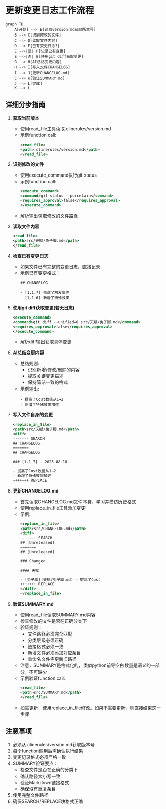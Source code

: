 # 更新变更日志工作流程

```mermaid
graph TD
    A[开始] --> B[读取version.md获取版本号]
    B --> C[识别修改的文件]
    C --> D[读取文件内容]
    D --> E{已有变更日志?}
    E -->|是| F[记录已有变更]
    E -->|否| G[使用git diff获取变更]
    G --> H[AI总结变更内容]
    H --> I[写入文件CHANGELOG]
    I --> J[更新CHANGELOG.md]
    C --> K[验证SUMMARY.md]
    J --> L[完成]
    K --> L
```

## 详细分步指南

1. **获取当前版本**
   - 使用read_file工具读取.clinerules/version.md
   - 示例function call:
     ```xml
     <read_file>
     <path>.clinerules/version.md</path>
     </read_file>
     ```

2. **识别修改的文件**
   - 使用execute_command执行git status
   - 示例function call:
     ```xml
     <execute_command>
     <command>git status --porcelain</command>
     <requires_approval>false</requires_approval>
     </execute_command>
     ```
   - 解析输出获取修改的文件路径

3. **读取文件内容**
   ```xml
   <read_file>
   <path>src/天赋/兔子脚.md</path>
   </read_file>
   ```

4. **检查已有变更日志**
   - 如果文件已有完整的变更日志，直接记录
   - 示例已有变更格式：
     ```
     ## CHANGELOG
     
     - [1.1.7] 修改了触发条件
     - [1.1.6] 新增了特殊效果
     ```

5. **使用git diff获取变更(若无日志)**
   ```xml
   <execute_command>
   <command>git diff --unified=0 src/天赋/兔子脚.md</command>
   <requires_approval>false</requires_approval>
   </execute_command>
   ```
   - 解析diff输出获取具体变更

6. **AI总结变更内容**
   - 总结规则:
     - 识别新增/修改/删除的内容
     - 提取关键变更描述
     - 保持简洁一致的格式
   - 示例输出:
     ```
     - 提高了Cost数值从1→2
     - 新增了特殊效果描述
     ```

7. **写入文件自身的变更**
   ```xml
   <replace_in_file>
   <path>src/天赋/兔子脚.md</path>
   <diff>
   ------- SEARCH
   ## CHANGELOG
   =======
   ## CHANGELOG

   ### [1.1.7] - 2025-08-18

   - 提高了Cost数值从1→2
   - 新增了特殊效果描述
   +++++++ REPLACE

8. **更新CHANGELOG.md**
   - 首先读取CHANGELOG.md文件本身，学习并模仿历史格式
   - 使用replace_in_file工具添加变更
   - 示例:
     ```xml
     <replace_in_file>
     <path>src/CHANGELOG.md</path>
     <diff>
     ------- SEARCH
     ## [Unreleased]
     =======
     ## [Unreleased]

     ### Changed

     #### 天赋

     - [兔子脚](天赋/兔子脚.md) - 提高了Cost
     +++++++ REPLACE
     </diff>
     </replace_in_file>
     ```

9. **验证SUMMARY.md**
   - 使用read_file读取SUMMARY.md内容
   - 检查修改的文件是否在正确分类下
   - 验证规则：
     - 文件路径必须完全匹配
     - 分类层级必须正确  
     - 链接格式必须一致
     - 新增文件必须添加对应条目
     - 重命名文件需更新旧路径
   - 注意，SUMMARY是格式化的，类似python前导空白数量是语义的一部分，不可缺少
   - 示例验证function call:
     ```xml
     <read_file>
     <path>src/SUMMARY.md</path>
     </read_file>
     ```
   - 如需更新，使用replace_in_file修改。如果不需要更新，则直接结束这一步骤

## 注意事项
1. 必须从.clinerules/version.md获取版本号
2. 每个function调用后需确认执行结果
3. 变更记录格式必须严格一致
4. SUMMARY验证要点：
   - 检查文件是否在正确的分类下
   - 确认路径大小写一致
   - 验证Markdown链接格式
   - 确保没有重复条目
5. 使用完整文件路径
6. 确保SEARCH/REPLACE块格式正确
